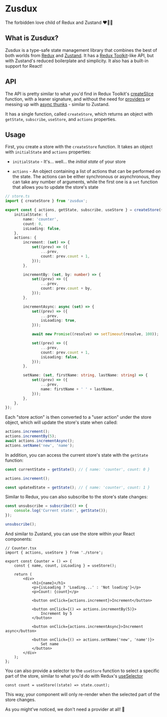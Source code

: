 # Zusdux

The forbidden love child of Redux and Zustand ❤️‍🔥👶

## What is Zusdux?

Zusdux is a type-safe state management library that combines the best of both worlds from [Redux](https://redux.js.org/) and [Zustand](https://zustand-demo.pmnd.rs/).
It has a [Redux Toolkit](https://redux-toolkit.js.org/)-like API, but with Zustand's reduced boilerplate and simplicity. It also has a built-in support for React!

## API

The API is pretty similar to what you'd find in Redux Toolkit's [createSlice](https://redux-toolkit.js.org/api/createSlice) function, with a leaner signature, and without
the need for [providers](https://react-redux.js.org/api/provider) or messing up with [async thunks](https://redux-toolkit.js.org/api/createAsyncThunk) - similar to Zustand.

It has a single function, called `createStore`, which returns an object with `getState`, `subscribe`, `useStore`, and `actions` properties.

## Usage

First, you create a store with the `createStore` function. It takes an object with `initialState` and `actions` properties:

-   `initialState` - It's... well... the _initial state_ of your store

-   `actions` - An object containing a list of actions that can be performed on the state. The actions can be either synchronous or asynchronous, they can take any
    number of arguments, while the first one is a `set` function that allows you to update the store's state

```ts
// store.ts
import { createStore } from 'zusdux';

export const { actions, getState, subscribe, useStore } = createStore({
	initialState: {
		name: 'counter',
		count: 0,
		isLoading: false,
	},
	actions: {
		increment: (set) => {
			set((prev) => ({
				...prev,
				count: prev.count + 1,
			}));
		},

		incrementBy: (set, by: number) => {
			set((prev) => ({
				...prev,
				count: prev.count + by,
			}));
		},

		incrementAsync: async (set) => {
			set((prev) => ({
				...prev,
				isLoading: true,
			}));

			await new Promise((resolve) => setTimeout(resolve, 100));

			set((prev) => ({
				...prev,
				count: prev.count + 1,
				isLoading: false,
			}));
		},

		setName: (set, firstName: string, lastName: string) => {
			set((prev) => ({
				...prev,
				name: firstName + ' ' + lastName,
			}));
		},
	},
});
```

Each "store action" is then converted to a "user action" under the store object, which will update the store's state when called:

```ts
actions.increment();
actions.incrementBy(5);
await actions.incrementAsync();
actions.setName('new', 'name');
```

In addition, you can access the current store's state with the `getState` function:

```ts
const currentState = getState(); // { name: 'counter', count: 0 }

actions.increment();

const updatedState = getState(); // { name: 'counter', count: 1 }
```

Similar to Redux, you can also subscribe to the store's state changes:

```ts
const unsubscribe = subscribe(() => {
	console.log('Current state:', getState());
});

unsubscribe();
```

And similar to Zustand, you can use the store within your React components:

```tsx
// Counter.tsx
import { actions, useStore } from './store';

export const Counter = () => {
	const { name, count, isLoading } = useStore();

	return (
		<div>
			<h1>{name}</h1>
			<p>{isLoading ? 'Loading...' : 'Not loading'}</p>
			<p>Count: {count}</p>

			<button onClick={actions.increment}>Increment</button>

			<button onClick={() => actions.incrementBy(5)}>
				Increment by 5
			</button>

			<button onClick={actions.incrementAsync}>Increment async</button>

			<button onClick={() => actions.setName('new', 'name')}>
				Set name
			</button>
		</div>
	);
};
```

You can also provide a selector to the `useStore` function to select a specific part of the store, similar to what you'd do with Redux's [useSelector](https://react-redux.js.org/api/hooks#useselector)

```tsx
const count = useStore((state) => state.count);
```

This way, your component will only re-render when the selected part of the store changes.

As you might've noticed, we don't need a provider at all! 🥳
